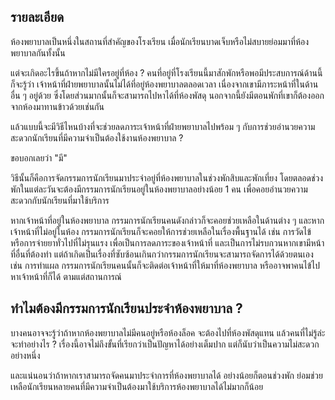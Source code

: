 ## รายละเอียด
ห้องพยาบาลเป็นหนึ่งในสถานที่สำคัญของโรงเรียน เมื่อนักเรียนบาดเจ็บหรือไม่สบายย่อมมาที่ห้องพยาบาลกันทั้งนั้น

แต่จะเกิดอะไรขึ้นถ้าหากไม่มีใครอยู่ที่ห้อง ? คนที่อยู่ที่โรงเรียนนี้มาสักพักหรือพอมีประสบการณ์ด้านนี้ก็จะรู้ว่า เจ้าหน้าที่ฝ่ายพยาบาลนั้นไม่ได้ที่อยู่ห้องพยาบาลตลอดเวลา เนื่องจากเขามีภาระหน้าที่ในด้านอื่น ๆ อยู่ด้วย ซึ่งโดยส่วนมากนั้นก็จะสามารถไปหาได้ที่ห้องพัสดุ นอกจากนี้ยังมีตอนพักที่เขาก็ต้องออกจากห้องมาทานข้าวด้วยเช่นกัน

แล้วแบบนี้จะมีวิธีไหนบ้างที่จะช่วยลดภาระเจ้าหน้าที่ฝ่ายพยาบาลไปพร้อม ๆ กับการช่วยอำนวยความสะดวกนักเรียนที่มีความจำเป็นต้องใช้งานห้องพยาบาล ?

ขอบอกเลยว่า "มี"

วิธีนั้นก็คือการจัดกรรมการนักเรียนมาประจำอยู่ที่ห้องพยาบาลในช่วงพักสิบและพักเที่ยง โดยตลอดช่วงพักในแต่ละวันจะต้องมีกรรมการนักเรียนอยู่ในห้องพยาบาลอย่างน้อย 1 คน เพื่อคอยอำนวยความสะดวกกับนักเรียนที่มาใช้บริการ

หากเจ้าหน้าที่อยู่ในห้องพยาบาล กรรมการนักเรียนคนดังกล่าวก็จะคอยช่วยเหลือในด้านต่าง ๆ และหากเจ้าหน้าที่ไม่อยู่ในห้อง กรรมการนักเรียนก็จะคอยให้การช่วยเหลือในเรื่องพื้นฐานได้ เช่น การวัดไข้ หรือการจ่ายยาทั่วไปที่ไม่รุนแรง เพื่อเป็นการลดภาระของเจ้าหน้าที่ และเป็นการไม่รบกวนหากเขามีหน้าที่อื่นที่ต้องทำ แต่ถ้าเกิดเป็นเรื่องที่ซับซ้อนเกินกว่ากรรมการนักเรียนจะสามารถจัดการได้ด้วยตนเอง เช่น การทำแผล กรรมการนักเรียนคนนั้นก็จะติดต่อเจ้าหน้าที่ให้มาที่ห้องพยาบาล หรืออาจพาคนไข้ไปหาเจ้าหน้าที่ก็ได้ ตามแต่สถานการณ์

## ทำไมต้องมีกรรมการนักเรียนประจำห้องพยาบาล ?

บางคนอาจจะรู้ว่าถ้าหากห้องพยาบาลไม่มีคนอยู่หรือห้องล็อค จะต้องไปที่ห้องพัสดุแทน แล้วคนที่ไม่รู้ล่ะ จะทำอย่างไร ?
เรื่องนี้อาจไม่ถึงขั้นที่เรียกว่าเป็นปัญหาได้อย่างเต็มปาก แต่ก็นับว่าเป็นความไม่สะดวกอย่างหนึ่ง

และแน่นอนว่าถ้าหากเราสามารถจัดคนมาประจำการที่ห้องพยาบาลได้ อย่างน้อยก็ตอนช่วงพัก ย่อมช่วยเหลือนักเรียนหลายคนที่มีความจำเป็นต้องมาใช้บริการห้องพยาบาลได้ไม่มากก็น้อย
<!--stackedit_data:
eyJoaXN0b3J5IjpbLTEyMzAzNzg4NTAsLTE2OTA4NzE5ODddfQ
==
-->